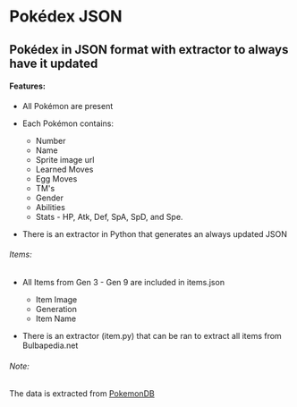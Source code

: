 # Pokédex JSON

Pokédex in JSON format with extractor to always have it updated
---

#### Features:

- All Pokémon are present

- Each Pokémon contains:
  
  - Number
  - Name
  - Sprite image url
  - Learned Moves
  - Egg Moves
  - TM's
  - Gender
  - Abilities
  - Stats - HP, Atk, Def, SpA, SpD, and Spe.

- There is an extractor in Python that generates an always updated JSON

###### Items:

- All Items from Gen 3 - Gen 9 are included in items.json
  - Item Image
  - Generation
  - Item Name

- There is an extractor (item.py) that can be ran to extract all items from Bulbapedia.net

###### Note:

The data is extracted from [PokemonDB](https://pokemondb.net/)
